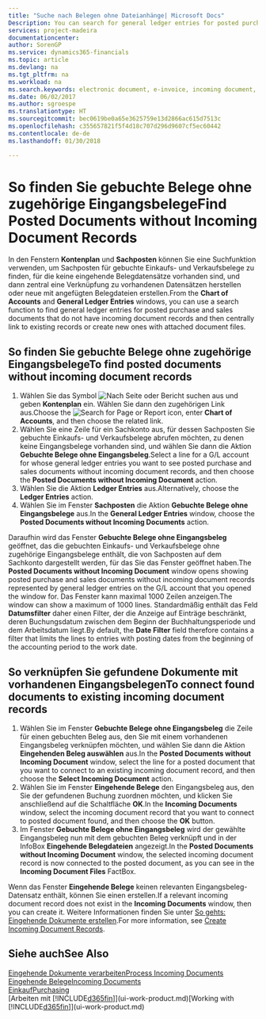 ```yaml
---
title: "Suche nach Belegen ohne Dateianhänge| Microsoft Docs"
Description: You can search for general ledger entries for posted purchase and sales documents that do not have incoming electronic documents, such as imported invoices.
services: project-madeira
documentationcenter: 
author: SorenGP
ms.service: dynamics365-financials
ms.topic: article
ms.devlang: na
ms.tgt_pltfrm: na
ms.workload: na
ms.search.keywords: electronic document, e-invoice, incoming document, OCR, ecommerce, document exchange, import invoice
ms.date: 06/02/2017
ms.author: sgroespe
ms.translationtype: HT
ms.sourcegitcommit: bec0619be0a65e3625759e13d2866ac615d7513c
ms.openlocfilehash: c355657821f5f4d18c707d296d9607cf5ec60442
ms.contentlocale: de-de
ms.lasthandoff: 01/30/2018

---
```

# <a name="find-posted-documents-without-incoming-document-records"></a><span data-ttu-id="6d7ed-102">So finden Sie gebuchte Belege ohne zugehörige Eingangsbelege</span><span class="sxs-lookup"><span data-stu-id="6d7ed-102">Find Posted Documents without Incoming Document Records</span></span>
<span data-ttu-id="6d7ed-103">In den Fenstern **Kontenplan** und **Sachposten** können Sie eine Suchfunktion verwenden, um Sachposten für gebuchte Einkaufs- und Verkaufsbelege zu finden, für die keine eingehende Belegdatensätze vorhanden sind, und dann zentral eine Verknüpfung zu vorhandenen Datensätzen herstellen oder neue mit angefügten Belegdateien erstellen.</span><span class="sxs-lookup"><span data-stu-id="6d7ed-103">From the **Chart of Accounts** and **General Ledger Entries** windows, you can use a search function to find general ledger entries for posted purchase and sales documents that do not have incoming document records and then centrally link to existing records or create new ones with attached document files.</span></span>

## <a name="to-find-posted-documents-without-incoming-document-records"></a><span data-ttu-id="6d7ed-104">So finden Sie gebuchte Belege ohne zugehörige Eingangsbelege</span><span class="sxs-lookup"><span data-stu-id="6d7ed-104">To find posted documents without incoming document records</span></span>
1. <span data-ttu-id="6d7ed-105">Wählen Sie das Symbol ![Nach Seite oder Bericht suchen](media/ui-search/search_small.png "Nach Seite oder Bericht suchen") aus und geben **Kontenplan** ein. Wählen Sie dann den zugehörigen Link aus.</span><span class="sxs-lookup"><span data-stu-id="6d7ed-105">Choose the ![Search for Page or Report](media/ui-search/search_small.png "Search for Page or Report icon") icon, enter **Chart of Accounts**, and then choose the related link.</span></span>
2. <span data-ttu-id="6d7ed-106">Wählen Sie eine Zeile für ein Sachkonto aus, für dessen Sachposten Sie gebuchte Einkaufs- und Verkaufsbelege abrufen möchten, zu denen keine Eingangsbelege vorhanden sind, und wählen Sie dann die Aktion **Gebuchte Belege ohne Eingangsbeleg**.</span><span class="sxs-lookup"><span data-stu-id="6d7ed-106">Select a line for a G/L account for whose general ledger entries you want to see posted purchase and sales documents without incoming document records, and then choose the **Posted Documents without Incoming Document** action.</span></span>
3. <span data-ttu-id="6d7ed-107">Wählen Sie die Aktion **Ledger Entries** aus.</span><span class="sxs-lookup"><span data-stu-id="6d7ed-107">Alternatively, choose the **Ledger Entries** action.</span></span>
4. <span data-ttu-id="6d7ed-108">Wählen Sie im Fenster **Sachposten** die Aktion **Gebuchte Belege ohne Eingangsbelege** aus.</span><span class="sxs-lookup"><span data-stu-id="6d7ed-108">In the **General Ledger Entries** window, choose the **Posted Documents without Incoming Documents** action.</span></span>

<span data-ttu-id="6d7ed-109">Daraufhin wird das Fenster **Gebuchte Belege ohne Eingangsbeleg** geöffnet, das die gebuchten Einkaufs- und Verkaufsbelege ohne zugehörige Eingangsbelege enthält, die von Sachposten auf dem Sachkonto dargestellt werden, für das Sie das Fenster geöffnet haben.</span><span class="sxs-lookup"><span data-stu-id="6d7ed-109">The **Posted Documents without Incoming Document** window opens showing posted purchase and sales documents without incoming document records represented by general ledger entries on the G/L account that you opened the window for.</span></span> <span data-ttu-id="6d7ed-110">Das Fenster kann maximal 1000 Zeilen anzeigen.</span><span class="sxs-lookup"><span data-stu-id="6d7ed-110">The window can show a maximum of 1000 lines.</span></span> <span data-ttu-id="6d7ed-111">Standardmäßig enthält das Feld **Datumsfilter** daher einen Filter, der die Anzeige auf Einträge beschränkt, deren Buchungsdatum zwischen dem Beginn der Buchhaltungsperiode und dem Arbeitsdatum liegt.</span><span class="sxs-lookup"><span data-stu-id="6d7ed-111">By default, the **Date Filter** field therefore contains a filter that limits the lines to entries with posting dates from the beginning of the accounting period to the work date.</span></span>

## <a name="to-connect-found-documents-to-existing-incoming-document-records"></a><span data-ttu-id="6d7ed-112">So verknüpfen Sie gefundene Dokumente mit vorhandenen Eingangsbelegen</span><span class="sxs-lookup"><span data-stu-id="6d7ed-112">To connect found documents to existing incoming document records</span></span>
1. <span data-ttu-id="6d7ed-113">Wählen Sie im Fenster **Gebuchte Belege ohne Eingangsbeleg** die Zeile für einen gebuchten Beleg aus, den Sie mit einem vorhandenen Eingangsbeleg verknüpfen möchten, und wählen Sie dann die Aktion **Eingehenden Beleg auswählen** aus.</span><span class="sxs-lookup"><span data-stu-id="6d7ed-113">In the **Posted Documents without Incoming Document** window, select the line for a posted document that you want to connect to an existing incoming document record, and then choose the **Select Incoming Document** action.</span></span>
2. <span data-ttu-id="6d7ed-114">Wählen Sie im Fenster **Eingehende Belege** den Eingangsbeleg aus, den Sie der gefundenen Buchung zuordnen möchten, und klicken Sie anschließend auf die Schaltfläche **OK**.</span><span class="sxs-lookup"><span data-stu-id="6d7ed-114">In the **Incoming Documents** window, select the incoming document record that you want to connect to posted document found, and then choose the **OK** button.</span></span>
3. <span data-ttu-id="6d7ed-115">Im Fenster **Gebuchte Belege ohne Eingangsbeleg** wird der gewählte Eingangsbeleg nun mit dem gebuchten Beleg verknüpft und in der InfoBox **Eingehende Belegdateien** angezeigt.</span><span class="sxs-lookup"><span data-stu-id="6d7ed-115">In the **Posted Documents without Incoming Document** window, the selected incoming document record is now connected to the posted document, as you can see in the **Incoming Document Files** FactBox.</span></span>

<span data-ttu-id="6d7ed-116">Wenn das Fenster **Eingehende Belege** keinen relevanten Eingangsbeleg-Datensatz enthält, können Sie einen erstellen.</span><span class="sxs-lookup"><span data-stu-id="6d7ed-116">If a relevant incoming document record does not exist in the **Incoming Documents** window, then you can create it.</span></span> <span data-ttu-id="6d7ed-117">Weitere Informationen finden Sie unter [So gehts: Eingehende Dokumente erstellen](across-how-create-income-document-records.md).</span><span class="sxs-lookup"><span data-stu-id="6d7ed-117">For more information, see [Create Incoming Document Records](across-how-create-income-document-records.md).</span></span>

## <a name="see-also"></a><span data-ttu-id="6d7ed-118">Siehe auch</span><span class="sxs-lookup"><span data-stu-id="6d7ed-118">See Also</span></span>
[<span data-ttu-id="6d7ed-119">Eingehende Dokumente verarbeiten</span><span class="sxs-lookup"><span data-stu-id="6d7ed-119">Process Incoming Documents</span></span>](across-process-income-documents.md)  
[<span data-ttu-id="6d7ed-120">Eingehende Belege</span><span class="sxs-lookup"><span data-stu-id="6d7ed-120">Incoming Documents</span></span>](across-income-documents.md)  
[<span data-ttu-id="6d7ed-121">Einkauf</span><span class="sxs-lookup"><span data-stu-id="6d7ed-121">Purchasing</span></span>](purchasing-manage-purchasing.md)  
<span data-ttu-id="6d7ed-122">[Arbeiten mit [!INCLUDE[d365fin](includes/d365fin_md.md)]](ui-work-product.md)</span><span class="sxs-lookup"><span data-stu-id="6d7ed-122">[Working with [!INCLUDE[d365fin](includes/d365fin_md.md)]](ui-work-product.md)</span></span>

